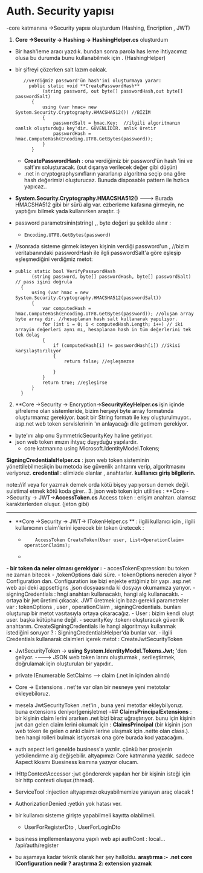 # Auth. Security yapısı

-core katmanına ->Security yapısı oluşturdum (Hashing, Encription , JWT)


1. **Core ->Security -> Hashing ->** **HashingHelper.cs** oluşturdum
-  Bir hash'leme aracı yazdık. bundan sonra parola has leme ihtiyacımız olusa bu durumda bunu kullanabilmek için . (HashingHelper)
- bir şifreyi çözerken salt lazım oalcak.
		

         //verdiğmiz password'ün hash'ini oluşturmaya yarar:
           public static void **CreatePasswordHash**
                (string password, out byte[] passwordHash,out byte[] passwordSalt)
            {
                using (var hmac= new System.Security.Cryptography.HMACSHA512()) //BİZİM
                {
                    passwordSalt = hmac.Key;  //ilgili algoritmanın oanlık oluşturduğu key'dir. GÜVENLİDİR. anlık üretir
                    passwordHash = hmac.ComputeHash(Encoding.UTF8.GetBytes(password));
                }
            }
	- **CreatePasswordHash** : ona verdiğimiz bir password'ün hash 'ini ve salt'ını soluşturacak. (out dışarıya verilecek değer gibi düşün)
	- .net in cryptographysınıfların yararlanıp  algoritma seçip ona göre hash değerimizi oluşturucaz. Bunuda disposable pattern ile hızlıca yapıcaz..
- **System.Security.Cryptography.HMACSHA512()**      ---> Burada HMACSHA512 gibi bir sürü alg var. ezberleme kafasına girmeyin, ne yaptığını bilmek  yada kullanırken araştır. :)
- password parametrsinin(string) ,,  byte değeri şu şekilde alınır : 
	- `Encoding.UTF8.GetBytes(password)`
-  //sonrada sisteme girmek isteyen kişinin verdiği password'un ,
        //bizim veritabanındaki passwordHash ile ilgli passwordSalt'a göre eşleşip eşleşmediğini verdiğmiz metot:
        
-     public static bool VerifyPasswordHash
            (string password, byte[] passwordHash, byte[] passwordSalt) // pass işini doğrula
        {
            using (var hmac = new System.Security.Cryptography.HMACSHA512(passwordSalt))
            {
                var computedHash = hmac.ComputeHash(Encoding.UTF8.GetBytes(password)); //oluşan array byte array dir. //hesaplanan hash salt kullanarak yapılıyor.
                for (int i = 0; i < computedHash.Length; i++) // iki arrayin değerleri aynı mı, hesaplanan hash in tüm değerlerini tek tek dolaş
                {
                    if (computedHash[i] != passwordHash[i]) //ikisi karşılaştırılıyor
                    {
                        return false; //eşleşmezse

                    }
                }
                return true; //eşleşirse
            }
        }

 2. **Core ->Security -> Encryption->**SecurityKeyHelper.cs**
işin içinde şifreleme olan sistemleride, bizim herşeyi byte array formatında oluşturmamız gerekiyor. basit bir String formatı ile key oluşturulmuyor.. asp.net web token servislerinin 'ın anlayacağı dile getimem gerekiyor.
- byte'ını alıp onu SymmetricSecurityKey haline getiriyor.
- json web token ımızın ihtyaç duyyduğu yapılardır.
	 - core katmanına using Microsoft.IdentityModel.Tokens;

**SigningCredentialsHelper.cs** : json web token sisteminin yönettilebilmesiiçin bu metoda ise güvenlik anhtarını verip,  algoritmasını veriyoruz.
**credential** : elimizde olanlar , anahtarlar. **kulllanıcı giriş bilgilerin.**


note://if veya for yazmak demek orda kötü bişey yapıyorsun demek değil. suistimal etmek kötü koda girer..
3. json web token için utilities : **Core ->Security -> JWT->**AccessToken.cs**
Access token : erişim anahtarı. alamsız karakterlerden oluşur. (jeton gibi)


---
* **Core ->Security -> JWT-> ITokenHelper.cs **  :  ilgili kullanıcı için ,  ilgili kullanıcının claim'lerini içerecek bir token üretecek : 
	*         AccessToken CreateToken(User user, List<OperationClaim> operationClaims);
	* 
**- bir token da neler olması gerekiyor :**
	- accesTokenExpression:  bu token ne zaman bitecek 
	- ,tokenOptions daki süre.
	- tokenOptions nereden alıyor ? Configuration dan. Configuration ise bizi enjekte ettiğimiz bir yapı. asp.net web api deki appsettigns .json dosyaasında ki dosyayı okumamıza yarıyor.
	- signingCredentials : hngi anahtarı kullanacaktı, hangi alg kullanacaktı.
	- ortaya bir jwt üretimi çıkacak. JWT üretmek için bazı gerekli parametreler var : tokenOptions , user , operationClaim  , signingCredentials. bunları oluşturup bir metot vasıtasıyla ortaya çıkaracağız.
	-  User : bizim kendi oluşt user. başka kütüphane değil.
	- securityKey :tokenı oluşturacak güvenlik anahtarım. CreateSigningCredentials ile hangi algoritmayı kullanmak istediğini soruyor ? :  SigningCredentialsHelper'da bunlar var.
	- ilgili Credentials kullanarak claimleri içerek  metot : CreateJwtSecurityToken
- JwtSecurityToken -> **using System.IdentityModel.Tokens.Jwt;**   'den geliyor.  ---->    JSON web token larını oluşturmak , serileştirmek, doğrulamak için oluşturulan bir yapıdır..
- private IEnumerable<Claim> SetClaims    --> claim (.net in içinden alındı)
- Core  -> Extensions
. net'te var olan  bir nesneye yeni metotolar ekleyebiloruz.
- mesela JwtSecurityToken .net'in , buna yeni metotlar ekleybilyoruz. buna extensions deniyor(genişletme)
-## **ClaimsPrincipalExtensions** : bir kişinin claim lerini ararken .net bizi biraz uğraştırıyor. bunu için kişinin jwt dan gelen claim lerini okumak için : **ClaimsPrincipal** (bir kişinin json web token ile gelen o anki claim lerine ulaşmak için .nette olan class.). ben hangi rolleri bulmak istiyorsak ona göre burada kod yazacağım.
- auth aspect leri genelde business'a yazılır. çünkü her proejenin yetkilendirme alg değişebilir.  altyapımızı Core katmanına yazdık. sadece Aspect kkısmı Buesiness kısmına yazıyor olucam.
- IHttpContextAccessor :jwt göndererek yapılan her bir kişinin isteği için bir http contexti oluşur.(thread).  
- ServiceTool :injection altyapımızı okuyabilmemize yarayan araç olacak !
- AuthorizationDenied :yetkin yok hatası ver.

- bir kullanıcı sisteme  girişte yapabilmeli   kayıtta olabilmeli.
	- UserForRegisterDto , UserForLoginDto

 - business impllementasyonu yapılı
web api authCont :
local... /api/auth/register

- bu aşamaya kadar teknik olarak her şey halloldu.
**araştırma :-  .net core IConfiguration nedir ?
araştırma 2: extension yazmak**